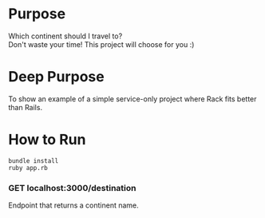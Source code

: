 # Purpose
Which continent should I travel to? <br>
Don't waste your time! This project will choose for you :)

# Deep Purpose
To show an example of a simple service-only project where Rack fits better than Rails.

# How to Run
```
bundle install
ruby app.rb
```

### GET localhost:3000/destination
Endpoint that returns a continent name.
